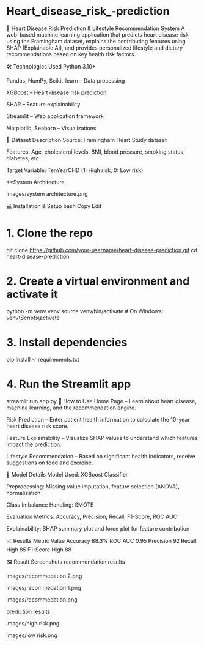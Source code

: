 # Heart_disease_risk_-prediction
💓 Heart Disease Risk Prediction & Lifestyle Recommendation System
A web-based machine learning application that predicts heart disease risk using the Framingham dataset, explains the contributing features using SHAP (Explainable AI), and provides personalized lifestyle and dietary recommendations based on key health risk factors.

🛠️ Technologies Used
Python 3.10+

Pandas, NumPy, Scikit-learn – Data processing

XGBoost – Heart disease risk prediction

SHAP – Feature explainability

Streamlit – Web application framework

Matplotlib, Seaborn – Visualizations

📁 Dataset Description
Source: Framingham Heart Study dataset

Features: Age, cholesterol levels, BMI, blood pressure, smoking status, diabetes, etc.

Target Variable: TenYearCHD (1: High risk, 0: Low risk)

**System Architecture

images/system architecture.png

💻 Installation & Setup
bash
Copy
Edit
# 1. Clone the repo
git clone https://github.com/your-username/heart-disease-prediction.git
cd heart-disease-prediction

# 2. Create a virtual environment and activate it
python -m venv venv
source venv/bin/activate    # On Windows: venv\Scripts\activate

# 3. Install dependencies
pip install -r requirements.txt

# 4. Run the Streamlit app
streamlit run app.py
🧾 How to Use
Home Page – Learn about heart disease, machine learning, and the recommendation engine.

Risk Prediction – Enter patient health information to calculate the 10-year heart disease risk score.

Feature Explainability – Visualize SHAP values to understand which features impact the prediction.

Lifestyle Recommendation – Based on significant health indicators, receive suggestions on food and exercise.

🧠 Model Details
Model Used: XGBoost Classifier

Preprocessing: Missing value imputation, feature selection (ANOVA), normalization

Class Imbalance Handling: SMOTE

Evaluation Metrics: Accuracy, Precision, Recall, F1-Score, ROC AUC

Explainability: SHAP summary plot and force plot for feature contribution

📈 Results
Metric	Value
Accuracy	88.3%
ROC AUC	0.95
Precision	92
Recall	High 85
F1-Score	High 88

🖼️ Result Screenshots
recommendation results

images/recommedation 2.png 

images/recommedation 1.png

images/recommedation.png

prediction results

images/high risk.png 

images/low risk.png


